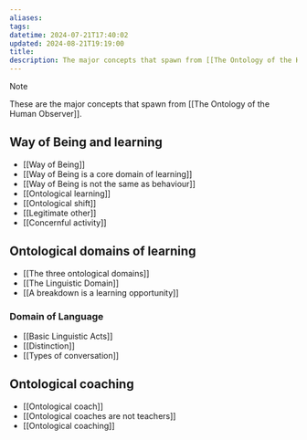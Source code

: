 ```yaml
---
aliases: 
tags: 
datetime: 2024-07-21T17:40:02
updated: 2024-08-21T19:19:00
title: 
description: The major concepts that spawn from [[The Ontology of the Human Observer]].
---
```


> [!NOTE]
> These are the major concepts that spawn from [[The Ontology of the Human Observer]].
## Way of Being and learning
- [[Way of Being]]
- [[Way of Being is a core domain of learning]]
- [[Way of Being is not the same as behaviour]]
- [[Ontological learning]]
- [[Ontological shift]]
- [[Legitimate other]]
- [[Concernful activity]]
## Ontological domains of learning

- [[The three ontological domains]]
- [[The Linguistic Domain]]
- [[A breakdown is a learning opportunity]]
### Domain of Language
- [[Basic Linguistic Acts]]
- [[Distinction]]
- [[Types of conversation]]
## Ontological coaching
- [[Ontological coach]]
- [[Ontological coaches are not teachers]]
- [[Ontological coaching]]
